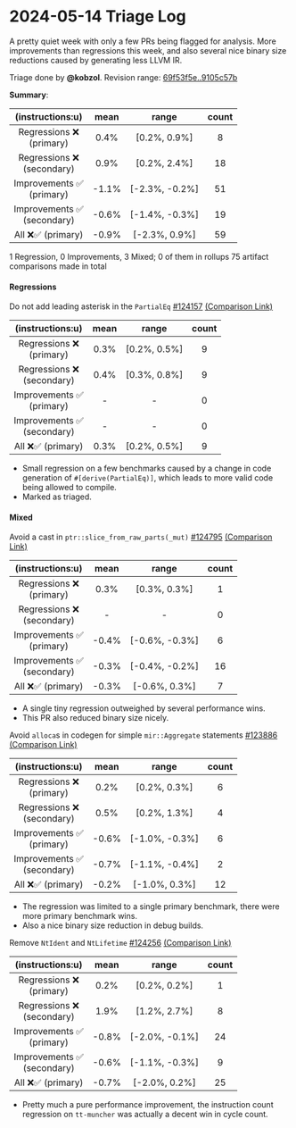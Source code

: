 # 2024-05-14 Triage Log

A pretty quiet week with only a few PRs being flagged for analysis.
More improvements than regressions this week, and also several nice
binary size reductions caused by generating less LLVM IR.

Triage done by **@kobzol**.
Revision range: [69f53f5e..9105c57b](https://perf.rust-lang.org/?start=69f53f5e5583381267298ac182eb02c7f1b5c1cd&end=9105c57b7f6623310e33f3ee7e48a3114e5190a7&absolute=false&stat=instructions%3Au)

**Summary**:

| (instructions:u)                   | mean  | range          | count |
|:----------------------------------:|:-----:|:--------------:|:-----:|
| Regressions ❌ <br /> (primary)    | 0.4%  | [0.2%, 0.9%]   | 8     |
| Regressions ❌ <br /> (secondary)  | 0.9%  | [0.2%, 2.4%]   | 18    |
| Improvements ✅ <br /> (primary)   | -1.1% | [-2.3%, -0.2%] | 51    |
| Improvements ✅ <br /> (secondary) | -0.6% | [-1.4%, -0.3%] | 19    |
| All ❌✅ (primary)                 | -0.9% | [-2.3%, 0.9%]  | 59    |


1 Regression, 0 Improvements, 3 Mixed; 0 of them in rollups
75 artifact comparisons made in total

#### Regressions

Do not add leading asterisk in the `PartialEq` [#124157](https://github.com/rust-lang/rust/pull/124157) [(Comparison Link)](https://perf.rust-lang.org/compare.html?start=5f8c17dcc04a2981268df89874203e9bfea50597&end=cb93c24bf36b3367714516fc2308cf6856916eeb&stat=instructions:u)

| (instructions:u)                   | mean | range        | count |
|:----------------------------------:|:----:|:------------:|:-----:|
| Regressions ❌ <br /> (primary)    | 0.3% | [0.2%, 0.5%] | 9     |
| Regressions ❌ <br /> (secondary)  | 0.4% | [0.3%, 0.8%] | 9     |
| Improvements ✅ <br /> (primary)   | -    | -            | 0     |
| Improvements ✅ <br /> (secondary) | -    | -            | 0     |
| All ❌✅ (primary)                 | 0.3% | [0.2%, 0.5%] | 9     |

* Small regression on a few benchmarks caused by a change in code generation of `#[derive(PartialEq)]`,
which leads to more valid code being allowed to compile.
* Marked as triaged.

#### Mixed

Avoid a cast in `ptr::slice_from_raw_parts(_mut)` [#124795](https://github.com/rust-lang/rust/pull/124795) [(Comparison Link)](https://perf.rust-lang.org/compare.html?start=c3202afa2865ad26ef407544c3768070bfed7bfe&end=ec1b69852f0c24ae833a74303800db2229b6653e&stat=instructions:u)

| (instructions:u)                   | mean  | range          | count |
|:----------------------------------:|:-----:|:--------------:|:-----:|
| Regressions ❌ <br /> (primary)    | 0.3%  | [0.3%, 0.3%]   | 1     |
| Regressions ❌ <br /> (secondary)  | -     | -              | 0     |
| Improvements ✅ <br /> (primary)   | -0.4% | [-0.6%, -0.3%] | 6     |
| Improvements ✅ <br /> (secondary) | -0.3% | [-0.4%, -0.2%] | 16    |
| All ❌✅ (primary)                 | -0.3% | [-0.6%, 0.3%]  | 7     |

* A single tiny regression outweighed by several performance wins.
* This PR also reduced binary size nicely.

Avoid `alloca`s in codegen for simple `mir::Aggregate` statements [#123886](https://github.com/rust-lang/rust/pull/123886) [(Comparison Link)](https://perf.rust-lang.org/compare.html?start=2cce0885840cd171cb3a8677af795d0abd2dc77c&end=6e1d94708a0a4a35ca7e46c6cac98adf62fe800e&stat=instructions:u)

| (instructions:u)                   | mean  | range          | count |
|:----------------------------------:|:-----:|:--------------:|:-----:|
| Regressions ❌ <br /> (primary)    | 0.2%  | [0.2%, 0.3%]   | 6     |
| Regressions ❌ <br /> (secondary)  | 0.5%  | [0.2%, 1.3%]   | 4     |
| Improvements ✅ <br /> (primary)   | -0.6% | [-1.0%, -0.3%] | 6     |
| Improvements ✅ <br /> (secondary) | -0.7% | [-1.1%, -0.4%] | 2     |
| All ❌✅ (primary)                 | -0.2% | [-1.0%, 0.3%]  | 12    |

* The regression was limited to a single primary benchmark, there were more primary benchmark wins.
* Also a nice binary size reduction in debug builds.

Remove `NtIdent` and `NtLifetime` [#124256](https://github.com/rust-lang/rust/pull/124256) [(Comparison Link)](https://perf.rust-lang.org/compare.html?start=34582118afaf00b0eb2d209a90b181c7156b501c&end=9105c57b7f6623310e33f3ee7e48a3114e5190a7&stat=instructions:u)

| (instructions:u)                   | mean  | range          | count |
|:----------------------------------:|:-----:|:--------------:|:-----:|
| Regressions ❌ <br /> (primary)    | 0.2%  | [0.2%, 0.2%]   | 1     |
| Regressions ❌ <br /> (secondary)  | 1.9%  | [1.2%, 2.7%]   | 8     |
| Improvements ✅ <br /> (primary)   | -0.8% | [-2.0%, -0.1%] | 24    |
| Improvements ✅ <br /> (secondary) | -0.6% | [-1.1%, -0.3%] | 9     |
| All ❌✅ (primary)                 | -0.7% | [-2.0%, 0.2%]  | 25    |

* Pretty much a pure performance improvement, the instruction count regression on `tt-muncher` was
actually a decent win in cycle count.
